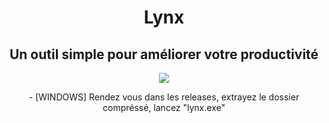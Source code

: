 <body>
    <h1>Lynx</h1>
    <h2>Un outil simple pour améliorer votre productivité</h2>
    <img src="assets/lynx.ico">
    <p>- [WINDOWS] Rendez vous dans les releases, extrayez le dossier compréssé, lancez "lynx.exe"</p>
    
</body>
<style>
    body {
        text-align: center;
    }
</style>

